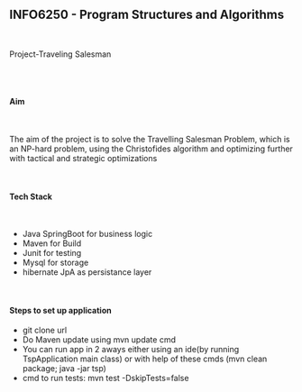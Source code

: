 <h2>INFO6250 - Program Structures and Algorithms</h2>
<br>
<p>Project-Traveling Salesman</p><br>
<br>
<h4>Aim</h4><br>
<p>The aim of the project is to solve the Travelling Salesman Problem, which is an NP-hard problem, using the Christofides algorithm and optimizing further with tactical and strategic optimizations<p><br>

<h4>Tech Stack</h4><br>
<ul>
<li>Java SpringBoot for business logic</li>
<li>Maven for Build</li>
<li>Junit for testing</li>
<li>Mysql for storage</li>
<li>hibernate JpA as persistance layer</li>
</ul><br>

<h4>Steps to set up application</h4>
<ul>
<li>git clone url</li>
<li>Do Maven update using mvn update cmd</li>
<li>You can run app in 2 aways either using an ide(by running TspApplication main class) or with help of these cmds (mvn clean package; java -jar tsp)</li>
<li>cmd to run tests: mvn test -DskipTests=false</li>
</ul><br><br>



